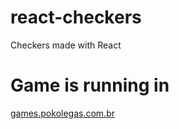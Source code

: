 # react-checkers

Checkers made with React

# Game is running in

[games.pokolegas.com.br](https://games.pokolegas.com.br/checkers/)
